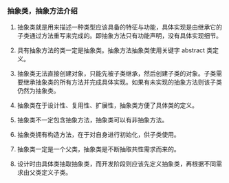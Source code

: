 ### 抽象类，抽象方法介绍

1. 抽象类就是用来描述一种类型应该具备的特征与功能，具体实现是由继承它的子类通过方法重写来完成的。即抽象方法只有功能声明，没有具体实现细节。

2. 具有抽象方法的类一定是抽象类。抽象方法抽象类使用关键字 abstract 类定义。

3. 抽象类无法直接创建对象，只能先被子类继承，然后创建子类的对象。子类需要继承抽象类的所有方法并完成具体实现。如果有未实现的抽象方法则该子类仍然为抽象类。

4. 抽象类在于设计性、复用性、扩展性，抽象类方便了具体类的定义。

5. 抽象类不一定包含抽象方法，抽象类可以有非抽象方法。

6. 抽象类拥有构造方法，在于对自身进行初始化，供子类使用。

7. 抽象类一定是一个父类，抽象类是不断抽取共性需求而来的。

8. 设计时由具体类抽取抽象类，而开发阶段则应该先定义抽象类，再根据不同需求由父类定义子类。
